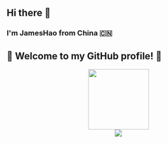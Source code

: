 ## Hi there 👋
### I'm JamesHao from China 🇨🇳
## 🎉 Welcome to my GitHub profile! 🚀
<!--
**JamesHa0/JamesHa0** is a ✨ _special_ ✨ repository because its `README.md` (this file) appears on your GitHub profile.

Here are some ideas to get you started:

- 🔭 I’m currently working on ...
- 🌱 I’m currently learning ...
- 👯 I’m looking to collaborate on ...
- 🤔 I’m looking for help with ...
- 💬 Ask me about ...
- 📫 How to reach me: ...
- 😄 Pronouns: ...
- ⚡ Fun fact: ...
-->

<div align="center">
  <div>
    <img height="137px" src="https://github-readme-stats.vercel.app/api?username=JamesHa0&theme=rose&hide=issues,contribs&show_icons=true" />
  </div>
  <div>
    <img src="https://github-readme-stats.vercel.app/api/top-langs/?username=JamesHa0&layout=compact" />
  </div>
</div>
